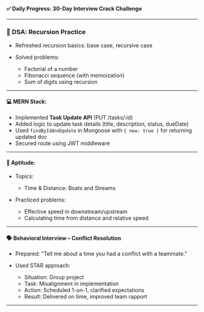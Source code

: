 #### ✅ Daily Progress: 30-Day Interview Crack Challenge

---

### 🧠 DSA: Recursion Practice

* Refreshed recursion basics: base case, recursive case
* Solved problems:

  * Factorial of a number
  * Fibonacci sequence (with memoization)
  * Sum of digits using recursion
 
---

#### 💻 MERN Stack:

* Implemented **Task Update API** (PUT /tasks/\:id)
* Added logic to update task details (title, description, status, dueDate)
* Used `findByIdAndUpdate` in Mongoose with `{ new: true }` for returning updated doc
* Secured route using JWT middleware
  
---

#### 📐 Aptitude:

* Topics:

  * Time & Distance: Boats and Streams
* Practiced problems:

  * Effective speed in downstream/upstream
  * Calculating time from distance and relative speed

---

#### 🗣️ Behavioral Interview – Conflict Resolution

* Prepared: "Tell me about a time you had a conflict with a teammate."
* Used STAR approach:

  * Situation: Group project
  * Task: Misalignment in implementation
  * Action: Scheduled 1-on-1, clarified expectations
  * Result: Delivered on time, improved team rapport

---
